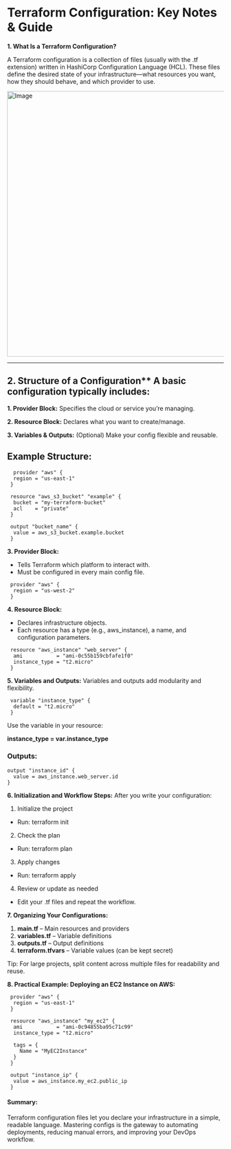 # Terraform Configuration: Key Notes & Guide
**1. What Is a Terraform Configuration?**

A Terraform configuration is a collection of files (usually with the .tf extension) written in HashiCorp Configuration Language (HCL). These files define the desired state of your infrastructure—what resources you want, how they should behave, and which provider to use.

<img width="1400" height="618" alt="Image" src="https://github.com/user-attachments/assets/2b5ad04c-7906-4315-81c4-c38018be2726" />

---

## 2. Structure of a Configuration** A basic configuration typically includes:

**1. Provider Block:** Specifies the cloud or service you’re managing.

**2. Resource Block:** Declares what you want to create/manage.

**3. Variables & Outputs:** (Optional) Make your config flexible and reusable.

## Example Structure:
```
  provider "aws" {
  region = "us-east-1"
 }

 resource "aws_s3_bucket" "example" {
  bucket = "my-terraform-bucket"
  acl    = "private"
 }

 output "bucket_name" {
  value = aws_s3_bucket.example.bucket
 }

```

**3. Provider Block:**
- Tells Terraform which platform to interact with.
- Must be configured in every main config file.
```
 provider "aws" {
  region = "us-west-2"
 }

```
**4. Resource Block:**
- Declares infrastructure objects.
- Each resource has a type (e.g., aws_instance), a name, and configuration parameters.

```
 resource "aws_instance" "web_server" {
  ami           = "ami-0c55b159cbfafe1f0"
  instance_type = "t2.micro"
 }
```

**5. Variables and Outputs:**
Variables and outputs add modularity and flexibility.

```
 variable "instance_type" {
  default = "t2.micro"
 }
```
Use the variable in your resource:

**instance_type = var.instance_type**

### Outputs:
```
output "instance_id" {
  value = aws_instance.web_server.id
}
```
**6. Initialization and Workflow Steps:**
After you write your configuration:

1. Initialize the project
 - Run: terraform init
2. Check the plan
 - Run: terraform plan
3. Apply changes
 - Run: terraform apply
4. Review or update as needed
 - Edit your .tf files and repeat the workflow.

**7. Organizing Your Configurations:**
1. **main.tf** – Main resources and providers
2. **variables.tf** – Variable definitions
3. **outputs.tf** – Output definitions
4. **terraform.tfvars** – Variable values (can be kept secret)

Tip: For large projects, split content across multiple files for readability and reuse.

**8. Practical Example: Deploying an EC2 Instance on AWS:**
```
 provider "aws" {
  region = "us-east-1"
 }

 resource "aws_instance" "my_ec2" {
  ami           = "ami-0c94855ba95c71c99"
  instance_type = "t2.micro"

  tags = {
    Name = "MyEC2Instance"
  }
 }

 output "instance_ip" {
  value = aws_instance.my_ec2.public_ip
 }
```

#### Summary:
Terraform configuration files let you declare your infrastructure in a simple, readable language. Mastering configs is the gateway to automating deployments, reducing manual errors, and improving your DevOps workflow.



